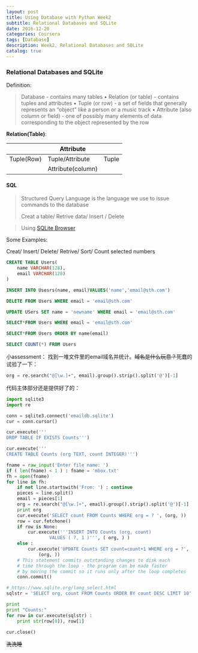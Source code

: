 ```yaml
---
layout: post
title: Using Database with Python Week2
subtitle: Relational Databases and SQLite 
date: 2016-12-20
categories: Coursera
tags: [Database]
description: Week2, Relational Databases and SQLite
catalog: true
---
```


### Relational Databases and SQLite

Definition:

> Database - contains many tables
> • Relation (or table) - contains tuples and attributes
> • Tuple (or row) - a set of fields that generally represents an “object” like a person or a music track
> • Attribute (also column or field) - one of possibly many elements of data corresponding to the object represented by the row

**Relation(Table)**:

|            | Attribute         |       |
| :--------- | ----------------- | :---- |
| Tuple(Row) | Tuple/Attribute   | Tuple |
|            | Attribute(column) |       |

#### SQL

> Structured Query Language is the language we use to issue commands to the database
>
> Creat a table/ Retrive data/ Insert / Delete

> Using [SQLite Browser](http://sqlitebrowser.org/)

Some Examples:

Creat/ Insert/ Delete/ Retrive/ Sort/ Count selected numbers

```sql lite
CREATE TABLE Users(
	name VARCHAR(128),
  	email VARCHAR(128)
)
```

```sql lite
INSERT INTO Usesrs(name, email)VALUES('name','email@sth.com')
```

```sql lite
DELETE FROM Users WHERE email = 'email@sth.com'
```

```sql lite
UPDATE USers SET name = 'newname' WHERE email = 'email@sth.com'
```

```sql lite
SELECT*FROM Users WHERE email = 'email@sth.com'
```

```sql lite
SELECT*FROM Users ORDER BY name(email)
```

```sql lite
SELECT COUNT(*) FROM Users
```

小assessment： 找到一堆文件里的email域名并统计。~~域名是什么玩意？~~死蠢的试验了一下： 

```python
org = re.search("@[\w.]+", email).group().strip().split('@')[-1]
```

代码主体部分还是提供好了的：

```python
import sqlite3
import re

conn = sqlite3.connect('emaildb.sqlite')
cur = conn.cursor()

cur.execute('''
DROP TABLE IF EXISTS Counts''')

cur.execute('''
CREATE TABLE Counts (org TEXT, count INTEGER)''')

fname = raw_input('Enter file name: ')
if ( len(fname) < 1 ) : fname = 'mbox.txt'
fh = open(fname)
for line in fh:
    if not line.startswith('From: ') : continue
    pieces = line.split()
    email = pieces[1]
    org = re.search("@[\w.]+", email).group().strip().split('@')[-1]
    print org
    cur.execute('SELECT count FROM Counts WHERE org = ? ', (org, ))
    row = cur.fetchone()
    if row is None:
        cur.execute('''INSERT INTO Counts (org, count)
                VALUES ( ?, 1 )''', ( org, ) )
    else :
        cur.execute('UPDATE Counts SET count=count+1 WHERE org = ?',
            (org, ))
    # This statement commits outstanding changes to disk each
    # time through the loop - the program can be made faster
    # by moving the commit so it runs only after the loop completes
    conn.commit()

# https://www.sqlite.org/lang_select.html
sqlstr = 'SELECT org, count FROM Counts ORDER BY count DESC LIMIT 10'

print
print "Counts:"
for row in cur.execute(sqlstr) :
    print str(row[0]), row[1]

cur.close()

```

~~洗洗睡~~

